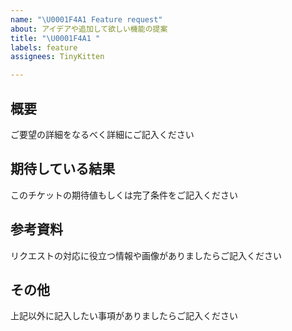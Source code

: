 ```yaml
---
name: "\U0001F4A1 Feature request"
about: アイデアや追加して欲しい機能の提案
title: "\U0001F4A1 "
labels: feature
assignees: TinyKitten

---
```


## 概要
ご要望の詳細をなるべく詳細にご記入ください

## 期待している結果
このチケットの期待値もしくは完了条件をご記入ください

## 参考資料
リクエストの対応に役立つ情報や画像がありましたらご記入ください

## その他
上記以外に記入したい事項がありましたらご記入ください
